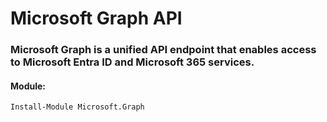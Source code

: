# Microsoft Graph API

### Microsoft Graph is a unified API endpoint that enables access to Microsoft Entra ID and Microsoft 365 services.

#### Module:

    Install-Module Microsoft.Graph

